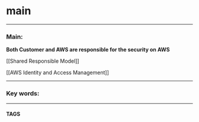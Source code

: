 # main


---
### Main:

**Both Customer and AWS are responsible for the security on AWS**

[[Shared Responsible Model]]

[[AWS Identity and Access Management]]


---

### Key words:

---
#### TAGS